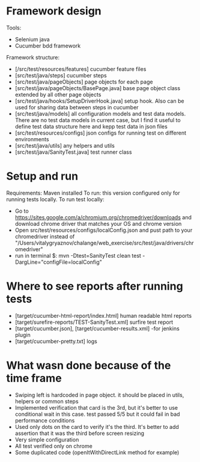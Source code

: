 # Framework design
Tools:
  - Selenium java
  - Cucumber bdd framework

Framework structure:
  - [/src/test/resources/features] cucumber feature files
  - [src/test/java/steps] cucumber steps
  - [src/test/java/pageObjects] page objects for each page
  - [src/test/java/pageObjects/BasePage.java] base page object class extended by all other page objects
  - [src/test/java/hooks/SetupDriverHook.java] setup hook. Also can be used for sharing data between steps in cucumber
  - [src/test/java/models] all configuration models and test data models. There are no test data models in current case, but I find it useful to define test data structure here and kepp test data in json files
  - [src/test/resources/configs] json configs for running test on different environments
  - [src/test/java/utils] any helpers and utils
  - [src/test/java/SanityTest.java] test runner class

# Setup and run
Requirements:
Maven installed
To run:
this version configured only for running tests locally.
To run test locally:
- Go to https://sites.google.com/a/chromium.org/chromedriver/downloads and download chrome driver that matches your OS and chrome version
- Open src/test/resources/configs/localConfig.json and pust path to your chromedriver instead of "/Users/vitalygryaznov/chalange/web_exercise/src/test/java/drivers/chromedriver"
- run in terminal $: mvn -Dtest=SanityTest clean test -DargLine="configFile=localConfig"

# Where to see reports after running tests

- [target/cucumber-html-report/index.html] human readable html reports
- [target/surefire-reports/TEST-SanityTest.xml] surfire test report
- [target/cucumber.json], [target/cucumber-results.xml] -for jenkins plugin
- [target/cucumber-pretty.txt] logs

# What wasn done because of the time frame
- Swiping left is hardcoded in page object. it should be placed in utils, helpers or common steps
- Implemented verification that card is the 3rd, but it's better to use conditional wait in this case. test passed 5/5 but it could fail in bad performance conditions
- Used only dots on the card to verify it's the third. It's better to add assertion that it was the third before screen resizing
- Very simple configuration
- All test verified only on chrome
- Some duplicated code (openItWithDirectLink method for example)